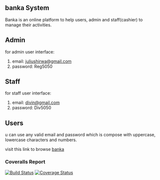 ## banka System

Banka is an online platform to help users, admin and staff(cashier) to manage their activities.

## Admin

for admin user interface:
  1. email: juliushirwa@gmail.com
  2. password: Reg5050
  
## Staff

for staff user interface:
  1. email: divin@gmail.com
  2. password: Div5050
  
## Users

u can use any valid email and password which is compose with uppercase, lowercase characters and numbers.

visit this link to browse [banka](https://j4l13n.github.io/banka/UI/)

### Coveralls Report

[![Build Status](https://travis-ci.org/vkarpov15/fizzbuzz-coverage.svg?branch=master)](https://travis-ci.org/vkarpov15/fizzbuzz-coverage)
[![Coverage Status](https://coveralls.io/repos/vkarpov15/fizzbuzz-coverage/badge.svg)](https://coveralls.io/r/vkarpov15/fizzbuzz-coverage)
